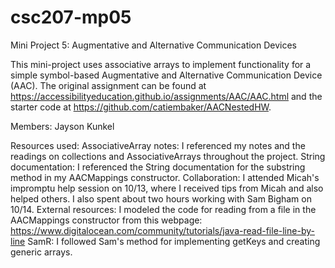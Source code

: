 # csc207-mp05
Mini Project 5: Augmentative and Alternative Communication Devices

This mini-project uses associative arrays to implement functionality for a simple symbol-based Augmentative and Alternative Communication Device (AAC).
The original assignment can be found at https://accessibilityeducation.github.io/assignments/AAC/AAC.html and the starter code at https://github.com/catiembaker/AACNestedHW.

Members: 
  Jayson Kunkel

Resources used:
  AssociativeArray notes:
    I referenced my notes and the readings on collections and AssociativeArrays throughout the project.
  String documentation:
    I referenced the String documentation for the substring method in my AACMappings constructor.
  Collaboration:
    I attended Micah's impromptu help session on 10/13, where I received tips from Micah and also helped others. 
    I also spent about two hours working with Sam Bigham on 10/14.
  External resources:
    I modeled the code for reading from a file in the AACMappings constructor from this webpage: 
    https://www.digitalocean.com/community/tutorials/java-read-file-line-by-line
  SamR:
    I followed Sam's method for implementing getKeys and creating generic arrays.
